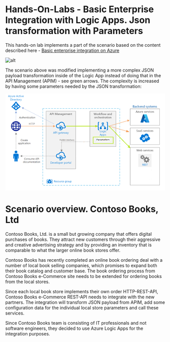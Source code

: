 # Hands-On-Labs - Basic Enterprise Integration with Logic Apps. Json transformation with Parameters
This hands-on lab implements a part of the scenario based on the content described here - [Basic enterprise integration on Azure](https://docs.microsoft.com/en-us/azure/architecture/reference-architectures/enterprise-integration/basic-enterprise-integration)

![alt](https://docs.microsoft.com/en-us/azure/architecture/reference-architectures/enterprise-integration/_images/simple-enterprise-integration.png)

The scenario above was modified implementing a more complex JSON payload transformation inside of the Logic App instead of doing that in the API Management (APIM) - see green arrows. The complexity is increased by having some parameters needed by the JSON transformation: 

![](docs\media\2021-12-20-18-39-32.png)

# Scenario overview. Contoso Books, Ltd

Contoso Books, Ltd. is a small but growing company that offers digital purchases of books. They attract new customers through their aggressive and creative advertising strategy and by providing an inventory that is comparable to what the larger online book stores offer.

Contoso Books has recently completed an online book ordering deal with a number of local book selling companies, which promises to expand both their book catalog and customer base. The book ordering process from Contoso Books e-Commerce site needs to be extended for ordering books from the local stores. 

Since each local book store implements their own order HTTP-REST-API, Contoso Books e-Commerce REST-API needs to integrate with the new partners. The integration will transform JSON payload from APIM, add some configuration data for the individual local store parameters and call these services.

Since Contoso Books team is consisting of IT professionals and not software engineers, they decided to use Azure Logic Apps for the integration purposes.

